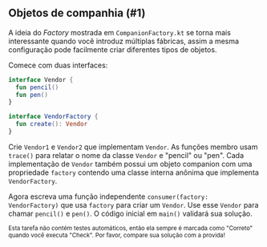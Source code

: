 ## Objetos de companhia (#1)

A ideia do *Factory* mostrada em `CompanionFactory.kt` se torna mais interessante quando você introduz múltiplas fábricas, assim a mesma configuração pode facilmente criar diferentes tipos de objetos.

Comece com duas interfaces:

```kotlin
interface Vendor {
  fun pencil()
  fun pen()
}

interface VendorFactory {
  fun create(): Vendor
}
```

Crie `Vendor1` e `Vendor2` que implementam `Vendor`. As funções membro usam `trace()` para relatar o nome da classe `Vendor` e "pencil" ou "pen". Cada implementação de `Vendor` também possui um objeto companion com uma propriedade `factory` contendo uma classe interna anônima que implementa `VendorFactory`.

Agora escreva uma função independente `consumer(factory: VendorFactory)` que usa `factory` para criar um `Vendor`. Use esse `Vendor` para chamar `pencil()` e `pen()`. O código inicial em `main()` validará sua solução.

<sub> Esta tarefa não contém testes automáticos, então ela sempre é marcada como "Correto" quando você executa "Check". Por favor, compare sua solução com a provida! </sub>